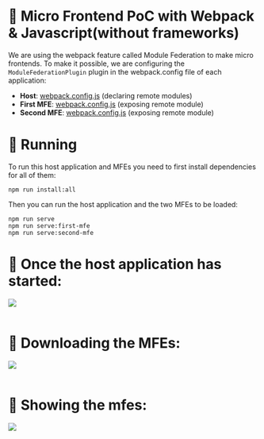 # 🚀 Micro Frontend PoC with Webpack & Javascript(without frameworks)
We are using the webpack feature called Module Federation to make micro frontends. To make it possible, we are configuring the `ModuleFederationPlugin` plugin in the webpack.config file of each application:
- **Host**: [webpack.config.js](https://github.com/VictorMagalhaesSales/poc-webpack-microfrontend/blob/main/webpack.config.js) (declaring remote modules)
- **First MFE**: [webpack.config.js](https://github.com/VictorMagalhaesSales/poc-webpack-microfrontend/blob/main/projects/first-mfe/webpack.config.js) (exposing remote module)
- **Second MFE**: [webpack.config.js](https://github.com/VictorMagalhaesSales/poc-webpack-microfrontend/blob/main/projects/second-mfe/webpack.config.js) (exposing remote module)

# 🔸 Running
To run this host application and MFEs you need to first install dependencies for all of them:
```
npm run install:all
```
Then you can run the host application and the two MFEs to be loaded:

```
npm run serve
npm run serve:first-mfe
npm run serve:second-mfe
```

# 🔸 Once the host application has started:
<img src="https://user-images.githubusercontent.com/20648428/216827583-cad97f20-4d70-4428-a04c-0ce585805356.png">
<br><br>

# 🔸 Downloading the MFEs:
<img src="https://user-images.githubusercontent.com/20648428/216827328-9aafff49-2582-4e3b-b3cb-8cdf27775762.png"> 
<br><br>

# 🔸 Showing the mfes:
<img src="https://user-images.githubusercontent.com/20648428/216827319-7c21e603-e9fb-4961-8d88-1ee0b130bb04.png"> 
